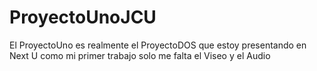 # ProyectoUnoJCU
El ProyectoUno es realmente el ProyectoDOS que estoy presentando en Next U como mi primer trabajo solo me falta el Viseo y el Audio
